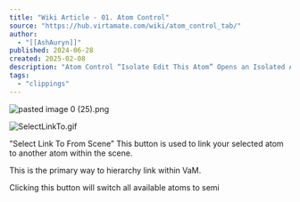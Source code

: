 ```yaml
---
title: "Wiki Article - 01. Atom Control"
source: "https://hub.virtamate.com/wiki/atom_control_tab/"
author:
  - "[[AshAuryn]]"
published: 2024-06-28
created: 2025-02-08
description: "Atom Control “Isolate Edit This Atom” Opens an Isolated Atom Edit window with options for disabling other atoms in game to make it easier to edit the..."
tags:
  - "clippings"
---
```

![pasted image 0 (25).png](https://hub.virtamate.com/attachments/pasted-image-0-25-png.383215/ "pasted image 0 (25).png")

![SelectLinkTo.gif](https://hub.virtamate.com/attachments/selectlinkto-gif.383217/ "SelectLinkTo.gif")

”Select Link To From Scene” This button is used to link your selected atom to another atom within the scene.  
  
This is the primary way to hierarchy link within VaM.  
  
Clicking this button will switch all available atoms to semi